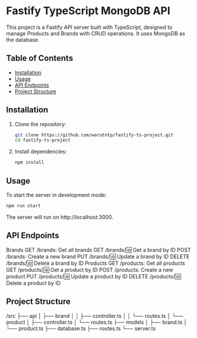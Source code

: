 # Fastify TypeScript MongoDB API

This project is a Fastify API server built with TypeScript, designed to manage Products and Brands with CRUD operations. It uses MongoDB as the database.

## Table of Contents

- [Installation](#installation)
- [Usage](#usage)
- [API Endpoints](#api-endpoints)
- [Project Structure](#project-structure)

## Installation

1. Clone the repository:

    ```bash
    git clone https://github.com/warutntp/fastify-ts-project.git
    cd fastify-ts-project
    ```

2. Install dependencies:

    ```bash
    npm install
    ```

## Usage

To start the server in development mode:

```bash
npm run start
```

The server will run on http://localhost:3000.


## API Endpoints
Brands
GET /brands: Get all brands
GET /brands/:id: Get a brand by ID
POST /brands: Create a new brand
PUT /brands/:id: Update a brand by ID
DELETE /brands/:id: Delete a brand by ID
Products
GET /products: Get all products
GET /products/:id: Get a product by ID
POST /products: Create a new product
PUT /products/:id: Update a product by ID
DELETE /products/:id: Delete a product by ID


## Project Structure
/src
├── api
│ ├── brand
│ │ ├── controller.ts
│ │ └── routes.ts
│ └── product
│ ├── controller.ts
│ └── routes.ts
├── models
│ ├── brand.ts
│ └── product.ts
├── database.ts
├── routes.ts
└── server.ts
